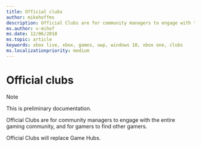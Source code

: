 ```yaml
---
title: Official clubs
author: mikehoffms
description: Official Clubs are for community managers to engage with the entire gaming community, and for gamers to find other gamers.
ms.author: v-mihof
ms.date: 12/06/2018
ms.topic: article
keywords: xbox live, xbox, games, uwp, windows 10, xbox one, clubs
ms.localizationpriority: medium
---
```


# Official clubs

> [!NOTE]
> This is preliminary documentation.

Official Clubs are for community managers to engage with the entire gaming community, and for gamers to find other gamers.

Official Clubs will replace Game Hubs.
